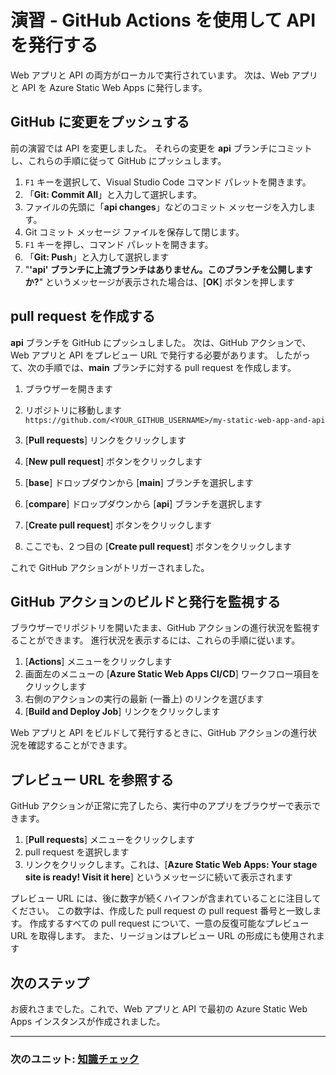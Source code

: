 # 演習 - GitHub Actions を使用して API を発行する
Web アプリと API の両方がローカルで実行されています。 次は、Web アプリと API を Azure Static Web Apps に発行します。

## GitHub に変更をプッシュする
前の演習では API を変更しました。 それらの変更を **api** ブランチにコミットし、これらの手順に従って GitHub にプッシュします。

  1. `F1` キーを選択して、Visual Studio Code コマンド パレットを開きます。
  1. 「**Git: Commit All**」と入力して選択します。
  1. ファイルの先頭に「**api changes**」などのコミット メッセージを入力します。
  1. Git コミット メッセージ ファイルを保存して閉じます。  
  1. `F1` キーを押し、コマンド パレットを開きます。
  1. 「**Git: Push**」と入力して選択します
  1. "**'api' ブランチに上流ブランチはありません。このブランチを公開しますか?**" というメッセージが表示された場合は、[**OK**] ボタンを押します

## pull request を作成する

**api** ブランチを GitHub にプッシュしました。 次は、GitHub アクションで、Web アプリと API をプレビュー URL で発行する必要があります。 したがって、次の手順では、**main** ブランチに対する pull request を作成します。

  1. ブラウザーを開きます
  1. リポジトリに移動します  
     `https://github.com/<YOUR_GITHUB_USERNAME>/my-static-web-app-and-api`

  1. [**Pull requests**] リンクをクリックします
  1. [**New pull request**] ボタンをクリックします
  1. [**base**] ドロップダウンから [**main**] ブランチを選択します
  1. [**compare**] ドロップダウンから [**api**] ブランチを選択します
  1. [**Create pull request**] ボタンをクリックします
  1. ここでも、2 つ目の [**Create pull request**] ボタンをクリックします

これで GitHub アクションがトリガーされました。

## GitHub アクションのビルドと発行を監視する
ブラウザーでリポジトリを開いたまま、GitHub アクションの進行状況を監視することができます。 進行状況を表示するには、これらの手順に従います。

  1. [**Actions**] メニューをクリックします
  1. 画面左のメニューの [**Azure Static Web Apps CI/CD**] ワークフロー項目をクリックします
  1. 右側のアクションの実行の最新 (一番上) のリンクを選びます
  1. [**Build and Deploy Job**] リンクをクリックします

Web アプリと API をビルドして発行するときに、GitHub アクションの進行状況を確認することができます。

## プレビュー URL を参照する
GitHub アクションが正常に完了したら、実行中のアプリをブラウザーで表示できます。

  1. [**Pull requests**] メニューをクリックします
  1. pull request を選択します
  1. リンクをクリックします。これは、[**Azure Static Web Apps: Your stage site is ready! Visit it here**] というメッセージに続いて表示されます

プレビュー URL には、後に数字が続くハイフンが含まれていることに注目してください。 この数字は、作成した pull request の pull request 番号と一致します。 作成するすべての pull request について、一意の反復可能なプレビュー URL を取得します。 また、リージョンはプレビュー URL の形成にも使用されます

## 次のステップ
お疲れさまでした。これで、Web アプリと API で最初の Azure Static Web Apps インスタンスが作成されました。

----

### 次のユニット: [知識チェック](https://learn.microsoft.com/ja-jp/training/modules/publish-static-web-app-api-preview-url/7-knowledge-check)

